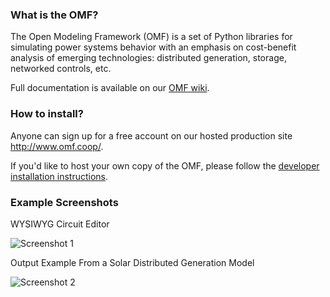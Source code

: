 ### What is the OMF?

The Open Modeling Framework (OMF) is a set of Python libraries for simulating power systems behavior with an emphasis on cost-benefit analysis of emerging technologies: distributed generation, storage, networked controls, etc.

Full documentation is available on our [OMF wiki](https://github.com/dpinney/omf/wiki).

### How to install?

Anyone can sign up for a free account on our hosted production site http://www.omf.coop/.

If you'd like to host your own copy of the OMF, please follow the [developer installation instructions](https://github.com/dpinney/omf/wiki/Dev-~-Installation-Instructions).

### Example Screenshots

WYSIWYG Circuit Editor

![Screenshot 1](https://raw.githubusercontent.com/wiki/dpinney/omf/images/home_screenshot1.jpg)

Output Example From a Solar Distributed Generation Model

![Screenshot 2](https://raw.githubusercontent.com/wiki/dpinney/omf/images/home_screenshot2.JPG)
